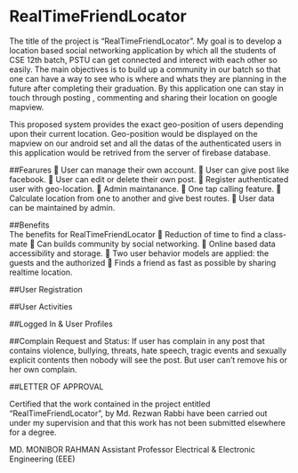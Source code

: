 # RealTimeFriendLocator
The title of the project is “RealTimeFriendLocator”. My goal is to develop a location based social networking application by which all the students of CSE 12th batch, PSTU can get connected and interect with each other so easily. The main objectives is to build up a community in our batch so that one can have a way to see who is where and whats they are planning in the future after completing their graduation. By this application one can stay in touch through posting , commenting and sharing their location on google mapview.

This proposed system provides the exact geo-position of users depending upon their current location. Geo-position would be displayed on the mapview on our android set and all the datas of the authenticated users in this application would be retrived from the server of firebase database.  


##Fearures
    	User can manage their own account.
    	User can give post like facebook.
    	User can edit or delete their own post.
    	Register authenticated user with geo-location.
    	Admin maintanance.
    	One tap calling feature. 
    	Calculate location from one to another and give best routes.
    	User data can be maintained by admin.
    
##Benefits   
The benefits for RealTimeFriendLocator
    	Reduction of time to find a class-mate
    	Can builds community by social networking.
    	Online based data accessibility and storage.
    	Two user behavior models are applied: the guests and the authorized
    	Finds a friend as fast as possible by sharing realtime location.

##User Registration



##User Activities

##Logged In & User Profiles

##Complain Request and Status:
If user has complain in any post that contains violence, bullying, threats, hate speech, tragic events and sexually explicit contents then nobody will see the post. But user can’t remove his or her own complain.



##LETTER OF APPROVAL

Certified that the work contained in the project entitled “RealTimeFriendLocator”, by Md. Rezwan Rabbi have been carried out under my supervision and that this work has not been submitted elsewhere for a degree.

MD. MONIBOR RAHMAN
Assistant Professor
Electrical & Electronic Engineering (EEE) 

